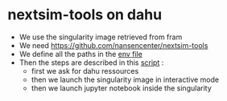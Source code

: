 # nextsim-tools on dahu

 - We use the singularity image retrieved from fram
 - We need https://github.com/nansencenter/nextsim-tools
 - We define all the paths in the [env file](https://github.com/auraoupa/plots_nextsim/blob/main/nextsim-tools-on-dahu/env_dahu_plots.src)
 - Then the steps are described in this [script](https://github.com/auraoupa/plots_nextsim/blob/main/nextsim-tools-on-dahu/launch_job_sing.ksh) :
   -  first we ask for dahu ressources
   -  then we launch the singularity image in interactive mode
   -  then we launch jupyter notebook inside the singularity
